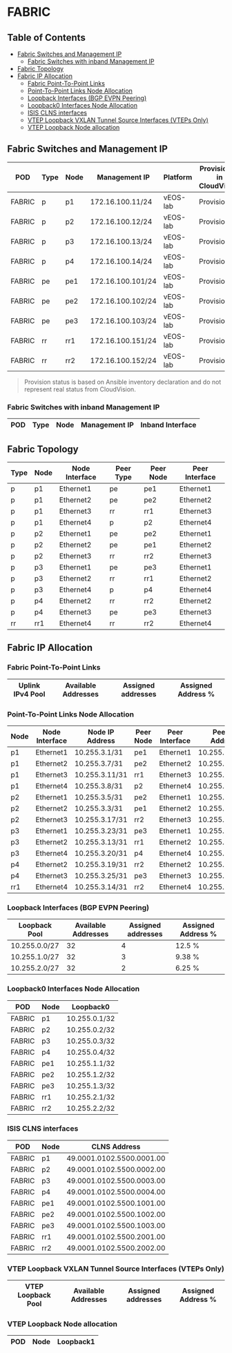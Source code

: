 # FABRIC

## Table of Contents

- [Fabric Switches and Management IP](#fabric-switches-and-management-ip)
  - [Fabric Switches with inband Management IP](#fabric-switches-with-inband-management-ip)
- [Fabric Topology](#fabric-topology)
- [Fabric IP Allocation](#fabric-ip-allocation)
  - [Fabric Point-To-Point Links](#fabric-point-to-point-links)
  - [Point-To-Point Links Node Allocation](#point-to-point-links-node-allocation)
  - [Loopback Interfaces (BGP EVPN Peering)](#loopback-interfaces-bgp-evpn-peering)
  - [Loopback0 Interfaces Node Allocation](#loopback0-interfaces-node-allocation)
  - [ISIS CLNS interfaces](#isis-clns-interfaces)
  - [VTEP Loopback VXLAN Tunnel Source Interfaces (VTEPs Only)](#vtep-loopback-vxlan-tunnel-source-interfaces-vteps-only)
  - [VTEP Loopback Node allocation](#vtep-loopback-node-allocation)

## Fabric Switches and Management IP

| POD | Type | Node | Management IP | Platform | Provisioned in CloudVision | Serial Number |
| --- | ---- | ---- | ------------- | -------- | -------------------------- | ------------- |
| FABRIC | p | p1 | 172.16.100.11/24 | vEOS-lab | Provisioned | - |
| FABRIC | p | p2 | 172.16.100.12/24 | vEOS-lab | Provisioned | - |
| FABRIC | p | p3 | 172.16.100.13/24 | vEOS-lab | Provisioned | - |
| FABRIC | p | p4 | 172.16.100.14/24 | vEOS-lab | Provisioned | - |
| FABRIC | pe | pe1 | 172.16.100.101/24 | vEOS-lab | Provisioned | - |
| FABRIC | pe | pe2 | 172.16.100.102/24 | vEOS-lab | Provisioned | - |
| FABRIC | pe | pe3 | 172.16.100.103/24 | vEOS-lab | Provisioned | - |
| FABRIC | rr | rr1 | 172.16.100.151/24 | vEOS-lab | Provisioned | - |
| FABRIC | rr | rr2 | 172.16.100.152/24 | vEOS-lab | Provisioned | - |

> Provision status is based on Ansible inventory declaration and do not represent real status from CloudVision.

### Fabric Switches with inband Management IP

| POD | Type | Node | Management IP | Inband Interface |
| --- | ---- | ---- | ------------- | ---------------- |

## Fabric Topology

| Type | Node | Node Interface | Peer Type | Peer Node | Peer Interface |
| ---- | ---- | -------------- | --------- | ----------| -------------- |
| p | p1 | Ethernet1 | pe | pe1 | Ethernet1 |
| p | p1 | Ethernet2 | pe | pe2 | Ethernet2 |
| p | p1 | Ethernet3 | rr | rr1 | Ethernet3 |
| p | p1 | Ethernet4 | p | p2 | Ethernet4 |
| p | p2 | Ethernet1 | pe | pe2 | Ethernet1 |
| p | p2 | Ethernet2 | pe | pe1 | Ethernet2 |
| p | p2 | Ethernet3 | rr | rr2 | Ethernet3 |
| p | p3 | Ethernet1 | pe | pe3 | Ethernet1 |
| p | p3 | Ethernet2 | rr | rr1 | Ethernet2 |
| p | p3 | Ethernet4 | p | p4 | Ethernet4 |
| p | p4 | Ethernet2 | rr | rr2 | Ethernet2 |
| p | p4 | Ethernet3 | pe | pe3 | Ethernet3 |
| rr | rr1 | Ethernet4 | rr | rr2 | Ethernet4 |

## Fabric IP Allocation

### Fabric Point-To-Point Links

| Uplink IPv4 Pool | Available Addresses | Assigned addresses | Assigned Address % |
| ---------------- | ------------------- | ------------------ | ------------------ |

### Point-To-Point Links Node Allocation

| Node | Node Interface | Node IP Address | Peer Node | Peer Interface | Peer IP Address |
| ---- | -------------- | --------------- | --------- | -------------- | --------------- |
| p1 | Ethernet1 | 10.255.3.1/31 | pe1 | Ethernet1 | 10.255.3.0/31 |
| p1 | Ethernet2 | 10.255.3.7/31 | pe2 | Ethernet2 | 10.255.3.6/31 |
| p1 | Ethernet3 | 10.255.3.11/31 | rr1 | Ethernet3 | 10.255.3.10/31 |
| p1 | Ethernet4 | 10.255.3.8/31 | p2 | Ethernet4 | 10.255.3.9/31 |
| p2 | Ethernet1 | 10.255.3.5/31 | pe2 | Ethernet1 | 10.255.3.4/31 |
| p2 | Ethernet2 | 10.255.3.3/31 | pe1 | Ethernet2 | 10.255.3.2/31 |
| p2 | Ethernet3 | 10.255.3.17/31 | rr2 | Ethernet3 | 10.255.3.16/31 |
| p3 | Ethernet1 | 10.255.3.23/31 | pe3 | Ethernet1 | 10.255.3.22/31 |
| p3 | Ethernet2 | 10.255.3.13/31 | rr1 | Ethernet2 | 10.255.3.12/31 |
| p3 | Ethernet4 | 10.255.3.20/31 | p4 | Ethernet4 | 10.255.3.21/31 |
| p4 | Ethernet2 | 10.255.3.19/31 | rr2 | Ethernet2 | 10.255.3.18/31 |
| p4 | Ethernet3 | 10.255.3.25/31 | pe3 | Ethernet3 | 10.255.3.24/31 |
| rr1 | Ethernet4 | 10.255.3.14/31 | rr2 | Ethernet4 | 10.255.3.15/31 |

### Loopback Interfaces (BGP EVPN Peering)

| Loopback Pool | Available Addresses | Assigned addresses | Assigned Address % |
| ------------- | ------------------- | ------------------ | ------------------ |
| 10.255.0.0/27 | 32 | 4 | 12.5 % |
| 10.255.1.0/27 | 32 | 3 | 9.38 % |
| 10.255.2.0/27 | 32 | 2 | 6.25 % |

### Loopback0 Interfaces Node Allocation

| POD | Node | Loopback0 |
| --- | ---- | --------- |
| FABRIC | p1 | 10.255.0.1/32 |
| FABRIC | p2 | 10.255.0.2/32 |
| FABRIC | p3 | 10.255.0.3/32 |
| FABRIC | p4 | 10.255.0.4/32 |
| FABRIC | pe1 | 10.255.1.1/32 |
| FABRIC | pe2 | 10.255.1.2/32 |
| FABRIC | pe3 | 10.255.1.3/32 |
| FABRIC | rr1 | 10.255.2.1/32 |
| FABRIC | rr2 | 10.255.2.2/32 |

### ISIS CLNS interfaces

| POD | Node | CLNS Address |
| --- | ---- | ------------ |
| FABRIC | p1 | 49.0001.0102.5500.0001.00 |
| FABRIC | p2 | 49.0001.0102.5500.0002.00 |
| FABRIC | p3 | 49.0001.0102.5500.0003.00 |
| FABRIC | p4 | 49.0001.0102.5500.0004.00 |
| FABRIC | pe1 | 49.0001.0102.5500.1001.00 |
| FABRIC | pe2 | 49.0001.0102.5500.1002.00 |
| FABRIC | pe3 | 49.0001.0102.5500.1003.00 |
| FABRIC | rr1 | 49.0001.0102.5500.2001.00 |
| FABRIC | rr2 | 49.0001.0102.5500.2002.00 |

### VTEP Loopback VXLAN Tunnel Source Interfaces (VTEPs Only)

| VTEP Loopback Pool | Available Addresses | Assigned addresses | Assigned Address % |
| ------------------ | ------------------- | ------------------ | ------------------ |

### VTEP Loopback Node allocation

| POD | Node | Loopback1 |
| --- | ---- | --------- |
